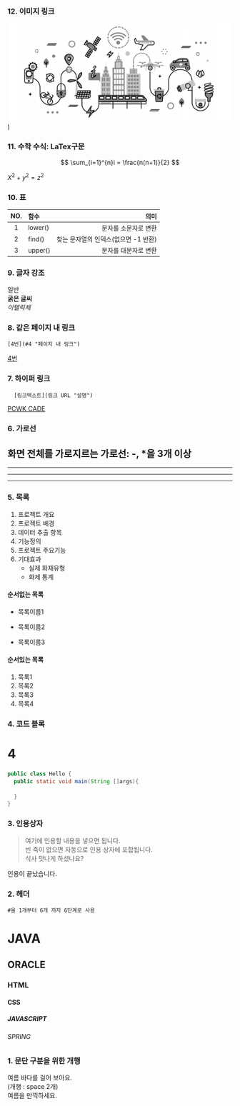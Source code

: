 ### 12. 이미지 링크

![](https://github.com/oopoo1425/p01/blob/main/20210224_111642.png))


### 11. 수학 수식: LaTex구문
$$
\sum_{i=1}^{n}i = \frac{n(n+1)}{2}
$$

$X^2 + y^2 = z^2$

### 10. 표
|NO.|함수|의미|
|:-----:|:----------|----------------------------:|
|1|lower()|문자를 소문자로 변환|
|2|find()|찾는 문자열의 인덱스(없으면 -1 반환)|
|3|upper()|문자를 대문자로 변환|

### 9. 글자 강조
일반  
**굵은 글씨**  
*이텔릭체*  

### 8. 같은 페이지 내 링크
```
[4번](#4 "페이지 내 링크")
```
[4번](#4 "페이지 내 링크")

### 7. 하이퍼 링크
```
  [링크텍스트](링크 URL "설명")
```
[PCWK CADE](https://cafe.daum.net/pcwk "수업자료 LINK")


### 6. 가로선
화면 전체를 가로지르는 가로선: -, *을 3개 이상
---
***
----
****

### 5. 목록
1. 프로젝트 개요
2. 프로젝트 배경
3. 데이터 추출 항목
4. 기능정의
5. 프로젝트 주요기능
6. 기대효과
   - 실제 화재유형
   + 화제 통계


#### 순서없는 목록
* 목록이름1
- 목록이름2
+ 목록이름3

#### 순서있는 목록
1. 목록1
1. 목록2
1. 목록3
1. 목록4

### 4. 코드 블록
# 4
```JAVA
public class Hello {
  public static void main(String []args){

  }
}
```

### 3. 인용상자
>여기에 인용할 내용을 넣으면 됩니다.  
>빈 죽이 없으면 자동으로 인용 상자에 포합됩니다.  
식사 맛나게 하셨나요?

인용이 끝났습니다.

### 2. 헤더
``` #을 1개부터 6개 까지 6단계로 사용 ```
# JAVA
## ORACLE
### HTML
#### CSS
##### JAVASCRIPT
###### SPRING

### 1. 문단 구분을 위한 개행
여름 바다를 걸어 보아요.  
(개행 : space 2개)  
여름을 만끽하세요.
